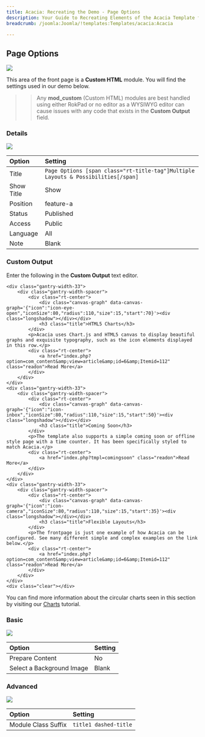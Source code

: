 ```yaml
---
title: Acacia: Recreating the Demo - Page Options
description: Your Guide to Recreating Elements of the Acacia Template for Joomla
breadcrumb: /joomla:Joomla/!templates:Templates/acacia:Acacia

---
```


Page Options
-----
![][demo]

This area of the front page is a **Custom HTML** module. You will find the settings used in our demo below.

>> Any **mod_custom** (Custom HTML) modules are best handled using either RokPad or no editor as a WYSIWYG editor can cause issues with any code that exists in the **Custom Output** field.

### Details
![][demo2]

| Option     | Setting                                                                           |  
| :--------- | :-------------------------------------------------------------------------------- |  
| Title      | `Page Options [span class="rt-title-tag"]Multiple Layouts & Possibilities[/span]` |  
| Show Title | Show                                                                              |  
| Position   | feature-a                                                                         |  
| Status     | Published                                                                         |  
| Access     | Public                                                                            |  
| Language   | All                                                                               |  
| Note       | Blank                                                                             |  

### Custom Output
Enter the following in the **Custom Output** text editor.

~~~
<div class="gantry-width-33">
	<div class="gantry-width-spacer">
		<div class="rt-center">
			<div class="canvas-graph" data-canvas-graph='{"icon":"icon-eye-open","iconSize":80,"radius":110,"size":15,"start":70}'><div class="longshadow"></div></div>
			<h3 class="title">HTML5 Charts</h3>
		</div>		
		<p>Acacia uses Chart.js and HTML5 canvas to display beautiful graphs and exquisite typography, such as the icon elements displayed in this row.</p>
		<div class="rt-center">
			<a href="index.php?option=com_content&amp;view=article&amp;id=6&amp;Itemid=112" class="readon">Read More</a>
		</div>
	</div>
</div>
<div class="gantry-width-33">
	<div class="gantry-width-spacer">
		<div class="rt-center">
			<div class="canvas-graph" data-canvas-graph='{"icon":"icon-inbox","iconSize":80,"radius":110,"size":15,"start":50}'><div class="longshadow"></div></div>
			<h3 class="title">Coming Soon</h3>
		</div>		
		<p>The template also supports a simple coming soon or offline style page with a time counter. It has been specifically styled to match Acacia.</p>
		<div class="rt-center">
			<a href="index.php?tmpl=comingsoon" class="readon">Read More</a>
		</div>
	</div>
</div>
<div class="gantry-width-33">
	<div class="gantry-width-spacer">
		<div class="rt-center">
			<div class="canvas-graph" data-canvas-graph='{"icon":"icon-camera","iconSize":80,"radius":110,"size":15,"start":35}'><div class="longshadow"></div></div>
			<h3 class="title">Flexible Layouts</h3>
		</div>		
		<p>The frontpage is just one example of how Acacia can be configured. See many different simple and complex examples on the link below.</p>
		<div class="rt-center">
			<a href="index.php?option=com_content&amp;view=article&amp;id=6&amp;Itemid=112" class="readon">Read More</a>
		</div>
	</div>
</div>
<div class="clear"></div>
~~~

You can find more information about the circular charts seen in this section by visiting our [Charts][charts] tutorial.

### Basic
![][demo3]

| Option                    | Setting |  
| :------------------------ | :------ |  
| Prepare Content           | No      |  
| Select a Background Image | Blank   |

### Advanced
![][demo4]

| Option              | Setting               |  
| :------------------ | :-------------------- |  
| Module Class Suffix | `title1 dashed-title` |  

[demo]: assets/demo_3.jpeg
[demo2]: assets/page_1.jpeg
[demo3]: assets/page_2.jpeg
[demo4]: assets/page_3.jpeg
[charts]: charts.md